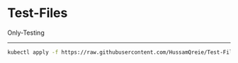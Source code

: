 # Test-Files
Only-Testing

---

```sh
kubectl apply -f https://raw.githubusercontent.com/HussamQreie/Test-Files/main/yaml-files/pod.yaml
```
